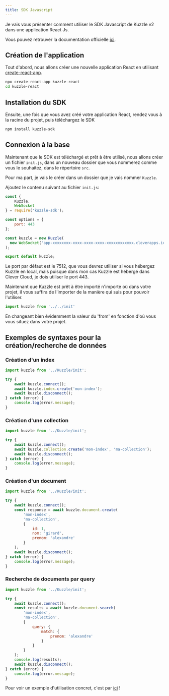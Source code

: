 ```yaml
---
title: SDK Javascript
---
```


Je vais vous présenter comment utiliser le SDK Javascript de Kuzzle v2 dans une application React Js.

Vous pouvez retrouver la documentation officielle [ici](https://docs.kuzzle.io/sdk/js/7/getting-started/node-js/).

## Création de l'application

Tout d'abord, nous allons créer une nouvelle application React en utilisant [create-react-app](https://fr.reactjs.org/docs/create-a-new-react-app.html).

```sh
npx create-react-app kuzzle-react
cd kuzzle-react
```

## Installation du SDK

Ensuite, une fois que vous avez créé votre application React, rendez vous à la racine du projet, puis téléchargez le SDK

```sh
npm install kuzzle-sdk
```

## Connexion à la base

Maintenant que le SDK est téléchargé et prêt à être utilisé, nous allons créer un fichier ```init.js```, dans un nouveau dossier que vous nommerez comme vous le souhaitez, dans le répertoire ```src```.

Pour ma part, je vais le créer dans un dossier que je vais nommer ```Kuzzle```.

Ajoutez le contenu suivant au fichier ```init.js```:

```js
const {
    Kuzzle,
    WebSocket
} = require('kuzzle-sdk');

const options = {
    port: 443
};

const kuzzle = new Kuzzle(
  new WebSocket('app-xxxxxxxx-xxxx-xxxx-xxxx-xxxxxxxxxxxx.cleverapps.io', options)
);

export default kuzzle;
```

Le port par défaut est le 7512, que vous devrez utiliser si vous hébergez Kuzzle en local, mais puisque dans mon cas Kuzzle est hébergé dans Clever Cloud, je dois utiliser le port 443.

Maintenant que Kuzzle est prêt à être importé n'importe où dans votre projet, il vous suffira de l'importer de la manière qui suis pour pouvoir l'utiliser.

```js
import kuzzle from '../../init'
```

En changeant bien évidemment la valeur du 'from' en fonction d'où vous vous situez dans votre projet.

## Exemples de syntaxes pour la création/recherche de données

### Création d'un index

```js
import kuzzle from '../Kuzzle/init';

try {
    await kuzzle.connect();
    await kuzzle.index.create('mon-index');
    await kuzzle.disconnect();
} catch (error) {
    console.log(error.message);
}
```

### Création d'une collection

```js
import kuzzle from '../Kuzzle/init';

try {
    await kuzzle.connect();
    await kuzzle.collection.create('mon-index', 'ma-collection');
    await kuzzle.disconnect();
} catch (error) {
    console.log(error.message);
}
```

### Création d'un document

```js
import kuzzle from '../Kuzzle/init';

try {
    await kuzzle.connect();
    const response = await kuzzle.document.create(
        'mon-index',
        'ma-collection',
        {
            id: 1,
            nom: 'girard',
            prenom: 'alexandre'
        }
    );
    await kuzzle.disconnect();
} catch (error) {
    console.log(error.message);
}
```

### Recherche de documents par query

```js
import kuzzle from '../Kuzzle/init';

try {
    await kuzzle.connect();
    const results = await kuzzle.document.search(
        'mon-index',
        'ma-collection',
        {
            query: {
                match: {
                    prenom: 'alexandre'
                }
            }
        }
    );
    console.log(results);
    await kuzzle.disconnect();
} catch (error) {
    console.log(error.message);
}
```

Pour voir un exemple d'utilisation concret, c'est par [ici](exemple-sdk-javascript) !
